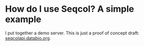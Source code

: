 
# How do I use Seqcol? A simple example

I put together a demo server. This is just a proof of concept draft: [seqcolapi.databio.org](http://seqcolapi.databio.org/).
